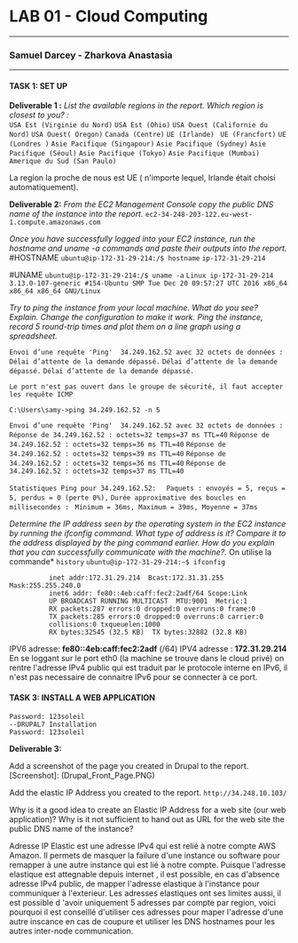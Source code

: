 # LAB 01 - Cloud Computing
-------------------------------
###  Samuel Darcey - Zharkova Anastasia
-------------------------------
#### TASK 1:  SET UP
**Deliverable 1 :**  *List the available regions in the report. Which region is closest to you?  :*  
```USA Est (Virginie du Nord)```
```USA Est (Ohio)```
```USA Ouest (Californie du Nord)```
```USA Ouest( Oregon)```
```Canada (Centre)```
```UE (Irlande)```
``` UE (Francfort)```
```UE (Londres )```
```Asie Pacifique (Singapour)```
```Asie Pacifique (Sydney)```
```Asie Pacifique (Séoul)```
```Asie Pacifique (Tokyo)```
```Asie Pacifique (Mumbai)```
```Amerique du Sud (San Paulo)```

La region la proche de nous est UE ( n'importe lequel, Irlande était choisi automatiquement).  

**Deliverable 2:**
*From the EC2 Management Console copy the public DNS name of the instance into the report.*
```ec2-34-248-203-122.eu-west-1.compute.amazonaws.com```

*Once you have successfully logged into your EC2 instance, run the hostname and uname -a commands and paste their outputs into the report.* 
#HOSTNAME
```ubuntu@ip-172-31-29-214:/$ hostname```
```ip-172-31-29-214```

#UNAME
```ubuntu@ip-172-31-29-214:/$ uname -a```
```Linux ip-172-31-29-214 3.13.0-107-generic #154-Ubuntu SMP Tue Dec 20 09:57:27 UTC 2016 x86_64 x86_64 x86_64 GNU/Linux```

*Try to ping the instance from your local machine. What do you see? Explain. Change the configuration to make it work. Ping the instance, record 5 round-trip times and plot them on a line graph using a spreadsheet.*

```Envoi d’une requête 'Ping'  34.249.162.52 avec 32 octets de données :```
```Délai d’attente de la demande dépassé.```
```Délai d’attente de la demande dépassé.```
```Délai d’attente de la demande dépassé.```

```Le port n'est pas ouvert dans le groupe de sécurité, il faut accepter les requête ICMP```

```C:\Users\samy->ping 34.249.162.52 -n 5```

```Envoi d’une requête 'Ping'  34.249.162.52 avec 32 octets de données :```
```Réponse de 34.249.162.52 : octets=32 temps=37 ms TTL=40```
```Réponse de 34.249.162.52 : octets=32 temps=36 ms TTL=40```
```Réponse de 34.249.162.52 : octets=32 temps=39 ms TTL=40```
```Réponse de 34.249.162.52 : octets=32 temps=36 ms TTL=40```
```Réponse de 34.249.162.52 : octets=32 temps=37 ms TTL=40```

```Statistiques Ping pour 34.249.162.52:```
  ```  Paquets : envoyés = 5, reçus = 5, perdus = 0 (perte 0%),```
```Durée approximative des boucles en millisecondes :```
   ``` Minimum = 36ms, Maximum = 39ms, Moyenne = 37ms```

*Determine the IP address seen by the operating system in the EC2 instance by running the ifconfig command. What type of address is it? Compare it to the address displayed by the ping command earlier. How do you explain that you can successfully communicate with the machine?.* On utilise la commande* ```history``` 
```ubuntu@ip-172-31-29-214:~$ ifconfig```
```eth0      Link encap:Ethernet  HWaddr 06:eb:ca:c2:2a:df
          inet addr:172.31.29.214  Bcast:172.31.31.255  Mask:255.255.240.0
          inet6 addr: fe80::4eb:caff:fec2:2adf/64 Scope:Link
          UP BROADCAST RUNNING MULTICAST  MTU:9001  Metric:1
          RX packets:287 errors:0 dropped:0 overruns:0 frame:0
          TX packets:285 errors:0 dropped:0 overruns:0 carrier:0
          collisions:0 txqueuelen:1000
          RX bytes:32545 (32.5 KB)  TX bytes:32882 (32.8 KB)
```
IPV6 adresse: **fe80::4eb:caff:fec2:2adf**     (/64)
IPV4 adresse : **172.31.29.214**
En se loggant sur le port eth0 (la machine se trouve dans le cloud privé) on rentre l'adresse IPv4 public qui est traduit par le protocole interne en IPv6, il n'est pas necessaire de connaitre IPv6 pour se connecter à ce port. 

#### TASK 3: INSTALL A WEB APPLICATION

```--DRUPAL7
Password: 123soleil
--DRUPAL7 Installation
Password: 123soleil
```
**Deliverable 3:**

Add a screenshot of the page you created in Drupal to the report.
[Screenshot]: (Drupal_Front_Page.PNG) 

Add the elastic IP Address you created to the report.
```http://34.248.10.103/```

Why is it a good idea to create an Elastic IP Address for a web site (our web application)? Why is it not sufficient to hand out as URL for the web site the public DNS name of the instance?

Adresse IP Elastic est une adresse IPv4 qui est relié à notre compte AWS Amazon. Il permets de masquer la failure d'une instance ou software pour remapper à une autre instance qui est lié à notre compte. Puisque l'adresse elastique est attegnable depuis internet , il est possible, en cas d'absence adresse IPv4 public, de mapper l'adresse elastique à l'instance pour communiquer à l'exterieur. 
Les adresses elastiques ont ses limites aussi, il est possible d 'avoir uniquement 5 adresses par compte par region, voici pourquoi il est conseillé d'utiliser ces adresses pour maper l'adresse d'une autre inscance en cas de coupure et utiliser les DNS hostnames pour les autres inter-node communication. 







